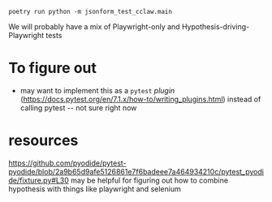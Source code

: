 `poetry run python -m jsonform_test_cclaw.main`


We will probably have a mix of Playwright-only and Hypothesis-driving-Playwright tests

# To figure out

* may want to implement this as a `pytest` *plugin* (https://docs.pytest.org/en/7.1.x/how-to/writing_plugins.html) instead of calling pytest -- not sure right now


# resources

https://github.com/pyodide/pytest-pyodide/blob/2a9b65d9afe5126861e7f6badeee7a464934210c/pytest_pyodide/fixture.py#L30 may be helpful for figuring out how to combine hypothesis with things like playwright and selenium